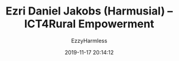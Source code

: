 ---
index: 7025
title: "Ezri Daniel Jakobs (Harmusial) &ndash; ICT4Rural Empowerment"
subtitle: ""
author: "EzzyHarmless"
date: "2019-11-17 20:14:12"
excerpt: ""
status: "charitable-pending"
comment_status: "closed"
nav_label: "ezri-daniel-jakobs-harmusial-ict4rural-empowerment"
modified: "2019-11-17 20:14:12"
parent: 0
type: "donation"
comment_count: 0
categories: []
tags: []
---